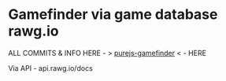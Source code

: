 # Gamefinder via game database rawg.io

ALL COMMITS & INFO HERE - > <a href="https://github.com/2299/purejs-gamefinder">purejs-gamefinder</a> < - HERE

Via API - api.rawg.io/docs
